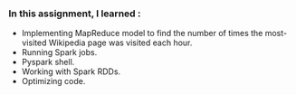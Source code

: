 ### In this assignment, I learned :
* Implementing MapReduce model to find the number of times the most-visited Wikipedia page was visited each hour.
* Running Spark jobs.
* Pyspark shell.
* Working with Spark RDDs.
* Optimizing code.
